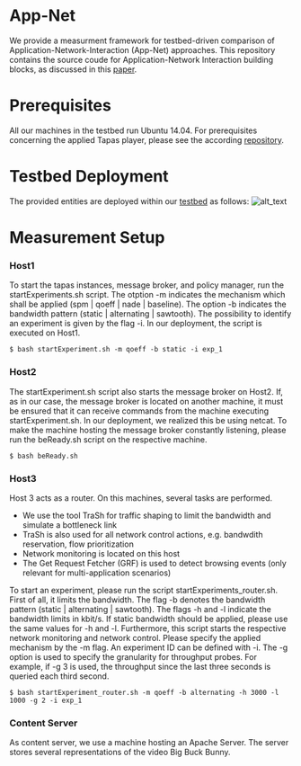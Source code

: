# App-Net

We provide a measurment framework for testbed-driven comparison of Application-Network-Interaction (App-Net) approaches. This repository contains the source coude for Application-Network Interaction building blocks, as discussed in this [paper](https://github.com/ldecicco/tapas). 

# Prerequisites
All our machines in the testbed run Ubuntu 14.04. 
For prerequisites concerning the applied Tapas player, please see the according [repository]( http://ieeexplore.ieee.org/abstract/document/7810252/). 

# Testbed Deployment
The provided entities are deployed within our [testbed](https://github.com/lsinfo3/App-Net/blob/master/BACKGROUND.md) as follows:
![alt_text](https://github.com/lsinfo3/App-Net/blob/master/illustrations/deployment.PNG)

# Measurement Setup
### Host1
To start the tapas instances, message broker, and policy manager, run the startExperiments.sh script. 
The otption -m indicates the mechanism which shall be applied (spm | qoeff | nade | baseline).
The option -b indicates the bandwidth pattern (static | alternating | sawtooth). 
The possibility to identify an experiment is given by the flag -i. In our deployment, the script is executed on Host1. 
```
$ bash startExperiment.sh -m qoeff -b static -i exp_1
```
### Host2
The startExperiment.sh script also starts the message broker on Host2. 
If, as in our case, the message broker is located on another machine, it must be ensured that it can receive commands from the machine executing startExperiment.sh. In our deployment, we realized this be using netcat. To make the machine hosting the message broker constantly listening, please run the beReady.sh script on the respective machine. 
```
$ bash beReady.sh 
```

### Host3
Host 3 acts as a router. 
On this machines, several tasks are performed. 
* We use the tool TraSh for traffic shaping to limit the bandwidth and simulate a bottleneck link
* TraSh is also used for all network control actions, e.g. bandwdith reservation, flow prioritization
* Network monitoring is located on this host
* The Get Request Fetcher (GRF) is used to detect browsing events (only relevant for multi-application scenarios)

To start an experiment, please run the script startExperiments_router.sh. First of all, it limits the bandwidth. The flag -b denotes the bandwidth pattern (static | alternating | sawtooth). The flags -h and -l indicate the bandwidth limits in kbit/s. If static bandwidth should be applied, please use the same values for -h and -l. Furthermore, this script starts the respective network monitoring and network control. Please specify the applied mechanism by the -m flag. An experiment ID can be defined with -i. The -g option is used to specify the granularity for throughput probes. For example, if -g 3 is used, the throughput since the last three seconds is queried each third second. 
```
$ bash startExperiment_router.sh -m qoeff -b alternating -h 3000 -l 1000 -g 2 -i exp_1
```
### Content Server
As content server, we use a machine hosting an Apache Server. The server stores several representations of the video Big Buck Bunny.
